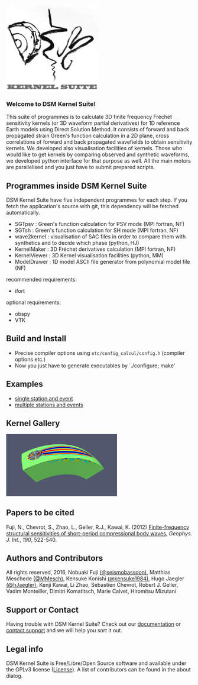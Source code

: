 <img src="etc/images/DSM_logo.png"  width="250" align="middle">

### Welcome to DSM Kernel Suite!
This suite of programmes is to calculate 3D finite frequency Fréchet sensitivity kernels (or 3D waveform partial derivatives) for 1D reference Earth models using Direct Solution Method. It consists of forward and back propagated strain Green's function calculation in a 2D plane, cross correlations of forward and back propagated wavefields to obtain sensitivity kernels. We developed also visualisation facilities of kernels. Those who would like to get kernels by comparing observed and synthetic waveforms, we developed python interface for that purpose as well. All the main motors are parallelised and you just have to submit prepared scripts. 

## Programmes inside DSM Kernel Suite
DSM Kernel Suite have five independent programmes for each step. If you fetch the application's source with git, this dependency will be fetched automatically. 
* SGTpsv : Green's function calculation for PSV mode (MPI fortran, NF) 
* SGTsh  : Green's function calculation for SH  mode (MPI fortran, NF)
* wave2kernel : visualisation of SAC files in order to compare them with synthetics and to decide which phase (python, HJ)
* KernelMaker : 3D Fréchet derivatives calculation (MPI fortran, NF)
* KernelViewer : 3D Kernel visualisation facilities (python, MM)
* ModelDrawer : 1D model ASCII file generator from polynomial model file (NF)

recommended requirements:
* ifort

optional requirements:
* obspy
* VTK

## Build and Install
* Precise compiler options using `etc/config_calcul/config.h` (compiler options etc.) 
* Now you just have to generate executables by `./configure; make'

## Examples
 * [single station and event](examples/single_kernel/README.md)
 * [multiple stations and events](examples/multiple_kernels/README.md)

## Kernel Gallery
<img src="etc/images/kernel1.png" width="300">

## Papers to be cited
Fuji, N., Chevrot, S., Zhao, L., Geller, R.J., Kawai, K. (2012) [Finite-frequency structural sensitivities of short-period compressional body waves](https://gji.oxfordjournals.org/content/190/1/522.full), _Geophys. J. Int._, *190*, 522-540.

## Authors and Contributors
All rights reserved, 2016, Nobuaki Fuji [(@seismobassoon)](https://github.com/seismobassoon), Matthias Meschede
[(@MMesch)](https://github.com/MMesch), Kensuke Konishi [(@kensuke1984)](https://github.com/kensuke1984), Hugo Jaegler [(@hJaegler)](https://github.com/hJaegler), Kenji
Kawai, Li Zhao, Sebastien Chevrot, Robert J. Geller, Vadim Monteiller, Dimitri
Komatitsch, Marie Calvet, Hiromitsu Mizutani

## Support or Contact
Having trouble with DSM Kernel Suite? Check out our
[documentation](http://ipgp.github.io/DSM-Kernel/) or [contact
support](email:nobuaki@ipgp.fr) and we will help you sort it out.

## Legal info
DSM Kernel Suite is Free/Libre/Open Source software and available under the
GPLv3 license ([License](LICENSE.txt)). A list of contributors can be found in
the about dialog.
